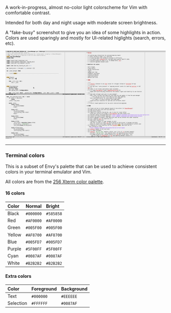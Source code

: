 A work-in-progress, almost no-color light colorscheme for Vim with comfortable contrast.

Intended for both day and night usage with moderate screen brightness.

A "fake-busy" screenshot to give you an idea of some highlights in action.
Colors are used sparingly and mostly for UI-related higlights (search, errors, etc).

![](screenshot.png)

---

### Terminal colors

This is a subset of Envy's palette that can be used to achieve consistent colors in your terminal
emulator and Vim.

All colors are from the [256 Xterm color palette](https://jonasjacek.github.io/colors/).


#### 16 colors

| Color   | Normal    | Bright    |
|:--------|:----------|:----------|
| Black   | `#000000` | `#585858` |
| Red     | `#AF0000` | `#AF0000` |
| Green   | `#005F00` | `#005F00` |
| Yellow  | `#AF8700` | `#AF8700` |
| Blue    | `#005FD7` | `#005FD7` |
| Purple  | `#5F00FF` | `#5F00FF` |
| Cyan    | `#0087AF` | `#0087AF` |
| White   | `#B2B2B2` | `#B2B2B2` |


#### Extra colors

| Color     | Foreground | Background |
|:----------|:-----------|:-----------|
| Text      | `#000000`  | `#EEEEEE`  |
| Selection | `#FFFFFF`  | `#0087AF`  |
